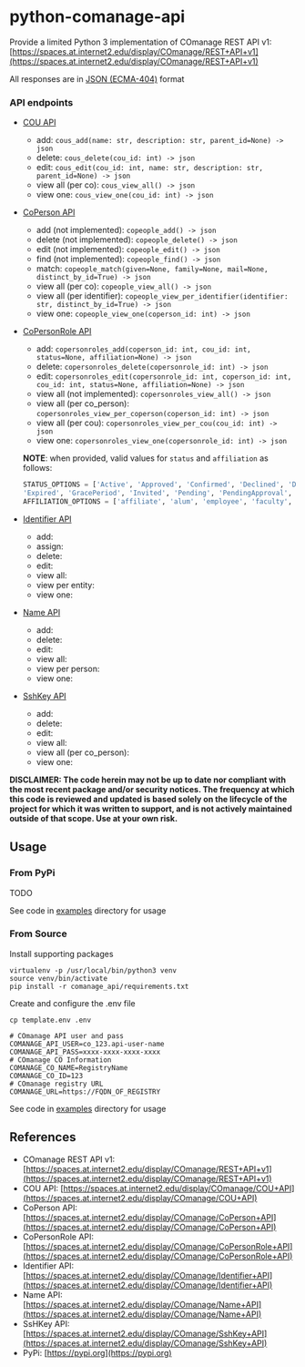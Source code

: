 # python-comanage-api

Provide a limited Python 3 implementation of COmanage REST API v1: [https://spaces.at.internet2.edu/display/COmanage/REST+API+v1](https://spaces.at.internet2.edu/display/COmanage/REST+API+v1)

All responses are in [JSON (ECMA-404)](https://www.ecma-international.org/publications-and-standards/standards/ecma-404/) format

### API endpoints

- [COU API](https://spaces.at.internet2.edu/display/COmanage/COU+API)
    - add: `cous_add(name: str, description: str, parent_id=None) -> json`
    - delete: `cous_delete(cou_id: int) -> json`
    - edit: `cous_edit(cou_id: int, name: str, description: str, parent_id=None) -> json`
    - view all (per co): `cous_view_all() -> json`
    - view one: `cous_view_one(cou_id: int) -> json`

- [CoPerson API](https://spaces.at.internet2.edu/display/COmanage/CoPerson+API)
    - add (not implemented): `copeople_add() -> json`
    - delete (not implemented): `copeople_delete() -> json`
    - edit (not implemented): `copeople_edit() -> json`
    - find (not implemented): `copeople_find() -> json`
    - match: `copeople_match(given=None, family=None, mail=None, distinct_by_id=True) -> json`
    - view all (per co): `copeople_view_all() -> json`
    - view all (per identifier): `copeople_view_per_identifier(identifier: str, distinct_by_id=True) -> json`
    - view one: `copeople_view_one(coperson_id: int) -> json`

- [CoPersonRole API](https://spaces.at.internet2.edu/display/COmanage/CoPersonRole+API)
    - add: `copersonroles_add(coperson_id: int, cou_id: int, status=None, affiliation=None) -> json`
    - delete: `copersonroles_delete(copersonrole_id: int) -> json`
    - edit: `copersonroles_edit(copersonrole_id: int, coperson_id: int, cou_id: int, status=None, affiliation=None) -> json`
    - view all (not implemented): `copersonroles_view_all() -> json`
    - view all (per co_person): `copersonroles_view_per_coperson(coperson_id: int) -> json`
    - view all (per cou): `copersonroles_view_per_cou(cou_id: int) -> json`
    - view one: `copersonroles_view_one(copersonrole_id: int) -> json`
    
    **NOTE**: when provided, valid values for `status` and `affiliation` as follows:

    ```python
    STATUS_OPTIONS = ['Active', 'Approved', 'Confirmed', 'Declined', 'Deleted', 'Denied', 'Duplicate', 
    'Expired', 'GracePeriod', 'Invited', 'Pending', 'PendingApproval', 'PendingConfirmation', 'Suspended']
    AFFILIATION_OPTIONS = ['affiliate', 'alum', 'employee', 'faculty', 'member', 'staff', 'student']
    ```

- [Identifier API](https://spaces.at.internet2.edu/display/COmanage/Identifier+API)
    - add:
    - assign:
    - delete:
    - edit:
    - view all:
    - view per entity:
    - view one:

- [Name API](https://spaces.at.internet2.edu/display/COmanage/Name+API)
    - add:
    - delete:
    - edit:
    - view all:
    - view per person:
    - view one:

- [SshKey API](https://spaces.at.internet2.edu/display/COmanage/SshKey+API)
    - add:
    - delete:
    - edit:
    - view all:
    - view all (per co_person):
    - view one:

    
**DISCLAIMER: The code herein may not be up to date nor compliant with the most recent package and/or security notices. The frequency at which this code is reviewed and updated is based solely on the lifecycle of the project for which it was written to support, and is not actively maintained outside of that scope. Use at your own risk.**



## Usage

### From PyPi

TODO

See code in [examples](examples/) directory for usage

### From Source

Install supporting packages

```
virtualenv -p /usr/local/bin/python3 venv
source venv/bin/activate
pip install -r comanage_api/requirements.txt
```

Create and configure the .env file

```console
cp template.env .env
```

```env
# COmanage API user and pass
COMANAGE_API_USER=co_123.api-user-name
COMANAGE_API_PASS=xxxx-xxxx-xxxx-xxxx
# COmanage CO Information
COMANAGE_CO_NAME=RegistryName
COMANAGE_CO_ID=123
# COmanage registry URL
COMANAGE_URL=https://FQDN_OF_REGISTRY
```

See code in [examples](examples/) directory for usage

## References

- COmanage REST API v1: [https://spaces.at.internet2.edu/display/COmanage/REST+API+v1](https://spaces.at.internet2.edu/display/COmanage/REST+API+v1)
- COU API: [https://spaces.at.internet2.edu/display/COmanage/COU+API](https://spaces.at.internet2.edu/display/COmanage/COU+API)
- CoPerson API: [https://spaces.at.internet2.edu/display/COmanage/CoPerson+API](https://spaces.at.internet2.edu/display/COmanage/CoPerson+API)
- CoPersonRole API: [https://spaces.at.internet2.edu/display/COmanage/CoPersonRole+API](https://spaces.at.internet2.edu/display/COmanage/CoPersonRole+API)
- Identifier API: [https://spaces.at.internet2.edu/display/COmanage/Identifier+API](https://spaces.at.internet2.edu/display/COmanage/Identifier+API)
- Name API: [https://spaces.at.internet2.edu/display/COmanage/Name+API](https://spaces.at.internet2.edu/display/COmanage/Name+API)
- SsHKey API: [https://spaces.at.internet2.edu/display/COmanage/SshKey+API](https://spaces.at.internet2.edu/display/COmanage/SshKey+API)
- PyPi: [https://pypi.org](https://pypi.org)
